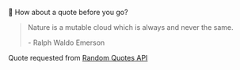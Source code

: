 📣 How about a quote before you go?

> Nature is a mutable cloud which is always and never the same.
>
> <p>- Ralph Waldo Emerson</p>

Quote requested from [Random Quotes API](https://github.com/lukePeavey/quotable)
